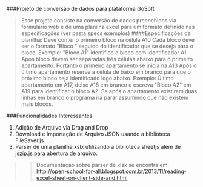 ###Projeto de conversão de dados para plataforma GoSoft

>Esse projeto consiste na conversão de dados preenchidos via formulário web e de uma planilha excel para um formato definido nas especificações (ver pasta specs exemplos)
####Especificações da planilha:
>Deve conter o primeiro bloco na célula A10
>Cada bloco deve ser o formato "Bloco " seguido do identificador que se deseja para o bloco. Exemplo: "Bloco A1" identifico o bloco com identificador A1.
>Após bloco devem ser separadas três células abaixo para o primeiro apartamento. Portanto o primeiro apartamento se inicia na A13
>Após o último apartamento reserve a célula de baixo em branco para que o próximo bloco seja identificado logo abaixo. Exemplo: Último apartamento em A17, deixe A18 em branco e escreva "Bloco A2" em A19 para identificar o bloco A2.
>Se após o apartamento existirem duas linhas em branco o programa irá parar assumindo que não existem mais blocos.

###Funcionalidades Interessantes

1. Adição de Arquivo via Drag and Drop
2. Download e Importação de Arquivo JSON usando a biblioteca FileSaver.js
3. Parser de uma planilha xslx utilizando a biblioteca sheetjs além de jszip.js para abertura de arquivo.

>>Documentação sobre parser de xlsx se encontra em: http://open-school-for-all.blogspot.com.br/2013/11/reading-excel-sheet-on-client-side-and.html

